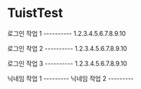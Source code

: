 # TuistTest

로그인 작업 1 ----------
1.2.3.4.5.6.7.8.9.10

로그인 작업 2 ----------
1.2.3.4.5.6.7.8.9.10

로그인 작업 3 ----------
1.2.3.4.5.6.7.8.9.10

닉네임 작업 1 ---------
닉네임 작업 2 ---------
